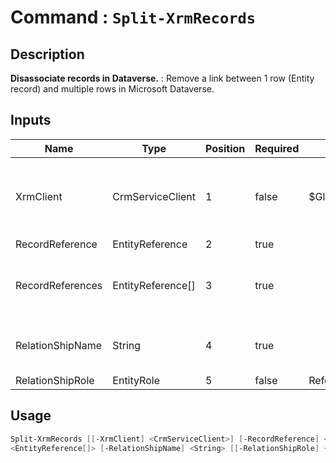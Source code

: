 ﻿# Command : `Split-XrmRecords` 

## Description

**Disassociate records in Dataverse.** : Remove a link between 1 row (Entity record) and multiple rows in Microsoft Dataverse.

## Inputs

Name|Type|Position|Required|Default|Description
----|----|--------|--------|-------|-----------
XrmClient|CrmServiceClient|1|false|$Global:XrmClient|Xrm connector initialized to target instance. Use latest one by default. (CrmServiceClient)
RecordReference|EntityReference|2|true||
RecordReferences|EntityReference[]|3|true||Rows / Records references to split to Record. (EntityReference array)
RelationShipName|String|4|true||RelationShip Logical name involve between these records.
RelationShipRole|EntityRole|5|false|Referencing|


## Usage

```Powershell 
Split-XrmRecords [[-XrmClient] <CrmServiceClient>] [-RecordReference] <EntityReference> [-RecordReferences] 
<EntityReference[]> [-RelationShipName] <String> [[-RelationShipRole] {Referencing | Referenced}] [<CommonParameters>]
``` 


